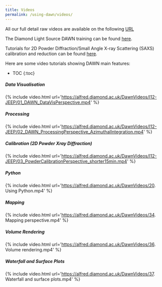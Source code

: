 ```yaml
---
title: Videos
permalink: /using-dawn/videos/
---
```


All our full detail raw videos are available on the following [URL](https://alfred.diamond.ac.uk/DawnVideos/)

The Diamond Light Source DAWN training can be found [here](https://diamondlightsource.atlassian.net/wiki/spaces/DT/overview).

Tutorials for 2D Powder Diffraction/Small Angle X-ray Scattering (SAXS) calibration and reduction can be found [here](https://diamondlightsource.atlassian.net/wiki/spaces/DT/pages/1378488/2D+Powder+Calibration+and+Reduction+Tutorial).

Here are some video tutorials showing DAWN main features:


- TOC
{:toc}

##### Data Visualisation
{% include video.html url='https://alfred.diamond.ac.uk/DawnVideos/I12-JEEP/01_DAWN_DataVisPerspective.mp4' %}

##### Processing
{% include video.html url='https://alfred.diamond.ac.uk/DawnVideos/I12-JEEP/02_DAWN_ProcessingPerspective_AzimuthalIntegration.mp4' %}

##### Calibration (2D Powder Xray Diffraction)
{% include video.html url='https://alfred.diamond.ac.uk/DawnVideos/I12-JEEP/03_PowderCalibrationPerspective_shorter15min.mp4' %}

##### Python 
{% include video.html url='https://alfred.diamond.ac.uk/DawnVideos/20. Using Python.mp4' %}

##### Mapping
{% include video.html url='https://alfred.diamond.ac.uk/DawnVideos/34. Mapping perspective.mp4' %}

##### Volume Rendering
{% include video.html url='https://alfred.diamond.ac.uk/DawnVideos/36. Volume rendering.mp4' %}

##### Waterfall and Surface Plots
{% include video.html url='https://alfred.diamond.ac.uk/DawnVideos/37. Waterfall and surface plots.mp4' %}

